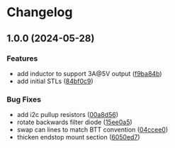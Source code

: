 # Changelog

## 1.0.0 (2024-05-28)


### Features

* add inductor to support 3A@5V output ([f9ba84b](https://github.com/mikesmitty/voron-mods/commit/f9ba84b758996ce614db99f1a1e6ac05d40e34de))
* add initial STLs ([84bf0c9](https://github.com/mikesmitty/voron-mods/commit/84bf0c93507b09e2e161a2b235d609e46c59eb38))


### Bug Fixes

* add i2c pullup resistors ([00a8d56](https://github.com/mikesmitty/voron-mods/commit/00a8d56ac600695079f0a56ccac0d25c2a2d780d))
* rotate backwards filter diode ([15ee0a5](https://github.com/mikesmitty/voron-mods/commit/15ee0a5d2657056423e178ef1562fd0de1805469))
* swap can lines to match BTT convention ([04ccee0](https://github.com/mikesmitty/voron-mods/commit/04ccee05165f13f7f73c6d6e72e492a97761caea))
* thicken endstop mount section ([6050ed7](https://github.com/mikesmitty/voron-mods/commit/6050ed708c1809520257f5aa63857fc7a0a36d0d))
